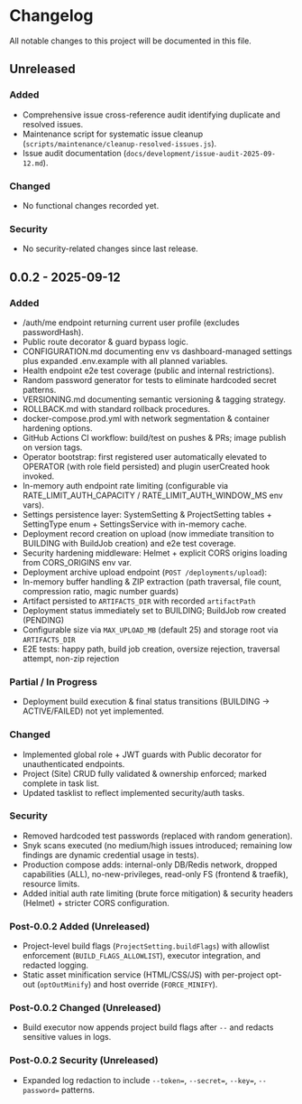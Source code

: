 # Changelog

All notable changes to this project will be documented in this file.

## Unreleased

### Added

- Comprehensive issue cross-reference audit identifying duplicate and resolved issues.
- Maintenance script for systematic issue cleanup (`scripts/maintenance/cleanup-resolved-issues.js`).
- Issue audit documentation (`docs/development/issue-audit-2025-09-12.md`).

### Changed

- No functional changes recorded yet.

### Security

- No security-related changes since last release.

## 0.0.2 - 2025-09-12

### Added

- /auth/me endpoint returning current user profile (excludes passwordHash).
- Public route decorator & guard bypass logic.
- CONFIGURATION.md documenting env vs dashboard-managed settings plus expanded .env.example with all planned variables.
- Health endpoint e2e test coverage (public and internal restrictions).
- Random password generator for tests to eliminate hardcoded secret patterns.
- VERSIONING.md documenting semantic versioning & tagging strategy.
- ROLLBACK.md with standard rollback procedures.
- docker-compose.prod.yml with network segmentation & container hardening options.
- GitHub Actions CI workflow: build/test on pushes & PRs; image publish on version tags.
- Operator bootstrap: first registered user automatically elevated to OPERATOR (with role field persisted) and plugin userCreated hook invoked.
- In-memory auth endpoint rate limiting (configurable via RATE_LIMIT_AUTH_CAPACITY / RATE_LIMIT_AUTH_WINDOW_MS env vars).
- Settings persistence layer: SystemSetting & ProjectSetting tables + SettingType enum + SettingsService with in-memory cache.
- Deployment record creation on upload (now immediate transition to BUILDING with BuildJob creation) and e2e test coverage.
- Security hardening middleware: Helmet + explicit CORS origins loading from CORS_ORIGINS env var.
- Deployment archive upload endpoint (`POST /deployments/upload`):
- In-memory buffer handling & ZIP extraction (path traversal, file count, compression ratio, magic number guards)
- Artifact persisted to `ARTIFACTS_DIR` with recorded `artifactPath`
- Deployment status immediately set to BUILDING; BuildJob row created (PENDING)
- Configurable size via `MAX_UPLOAD_MB` (default 25) and storage root via `ARTIFACTS_DIR`
- E2E tests: happy path, build job creation, oversize rejection, traversal attempt, non-zip rejection

### Partial / In Progress

- Deployment build execution & final status transitions (BUILDING -> ACTIVE/FAILED) not yet implemented.

### Changed

- Implemented global role + JWT guards with Public decorator for unauthenticated endpoints.
- Project (Site) CRUD fully validated & ownership enforced; marked complete in task list.
- Updated tasklist to reflect implemented security/auth tasks.

### Security

- Removed hardcoded test passwords (replaced with random generation).
- Snyk scans executed (no medium/high issues introduced; remaining low findings are dynamic credential usage in tests).
- Production compose adds: internal-only DB/Redis network, dropped capabilities (ALL), no-new-privileges, read-only FS (frontend & traefik), resource limits.
- Added initial auth rate limiting (brute force mitigation) & security headers (Helmet) + stricter CORS configuration.

### Post-0.0.2 Added (Unreleased)

- Project-level build flags (`ProjectSetting.buildFlags`) with allowlist enforcement (`BUILD_FLAGS_ALLOWLIST`), executor integration, and redacted logging.
- Static asset minification service (HTML/CSS/JS) with per-project opt-out (`optOutMinify`) and host override (`FORCE_MINIFY`).

### Post-0.0.2 Changed (Unreleased)

- Build executor now appends project build flags after `--` and redacts sensitive values in logs.

### Post-0.0.2 Security (Unreleased)

- Expanded log redaction to include `--token=`, `--secret=`, `--key=`, `--password=` patterns.
